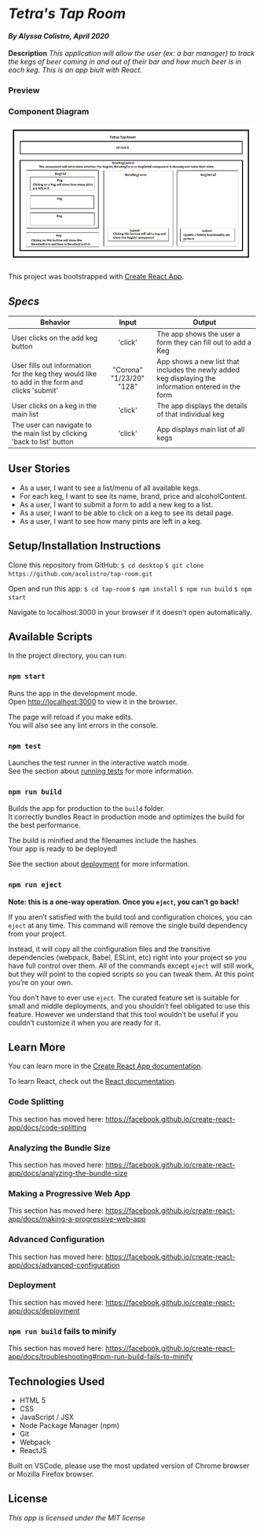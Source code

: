 # _Tetra's Tap Room_

#### _By Alyssa Colistro, April 2020_

**Description**
_This application will allow the user (ex: a bar manager) to track the kegs of beer coming in and out of their bar and how much beer is in each keg. This is an app biult with React._

### Preview

### Component Diagram
<img src='./src/img/TetrasTapRoom.png'>


This project was bootstrapped with [Create React App](https://github.com/facebook/create-react-app).

## _Specs_

| Behavior | Input | Output |
|----------|:-----:|--------|
| User clicks on the add keg button | 'click' | The app shows the user a form they can fill out to add a Keg |
| User fills out information for the keg they would like to add in the form and clicks 'submit' | "Corona" "1/23/20" "128" | App shows a new list that includes the newly added keg displaying the information entered in the form | 
| User clicks on a keg in the main list | 'click' | The app displays the details of that individual keg |
| The user can navigate to the main list by clicking 'back to list' button | 'click' | App displays main list of all kegs |

## User Stories


* As a user, I want to see a list/menu of all available kegs. 
* For each keg, I want to see its name, brand, price and alcoholContent.
* As a user, I want to submit a form to add a new keg to a list.
* As a user, I want to be able to click on a keg to see its detail page.
* As a user, I want to see how many pints are left in a keg. 

## Setup/Installation Instructions

Clone this repository from GitHub:
`$ cd desktop`
`$ git clone https://github.com/acolistro/tap-room.git`

Open and run this app:
`$ cd tap-room`
`$ npm install`
`$ npm run build`
`$ npm start`

Navigate to localhost:3000 in your browser if it doesn't open automatically.

## Available Scripts

In the project directory, you can run:

### `npm start`

Runs the app in the development mode.<br />
Open [http://localhost:3000](http://localhost:3000) to view it in the browser.

The page will reload if you make edits.<br />
You will also see any lint errors in the console.

### `npm test`

Launches the test runner in the interactive watch mode.<br />
See the section about [running tests](https://facebook.github.io/create-react-app/docs/running-tests) for more information.

### `npm run build`

Builds the app for production to the `build` folder.<br />
It correctly bundles React in production mode and optimizes the build for the best performance.

The build is minified and the filenames include the hashes.<br />
Your app is ready to be deployed!

See the section about [deployment](https://facebook.github.io/create-react-app/docs/deployment) for more information.

### `npm run eject`

**Note: this is a one-way operation. Once you `eject`, you can’t go back!**

If you aren’t satisfied with the build tool and configuration choices, you can `eject` at any time. This command will remove the single build dependency from your project.

Instead, it will copy all the configuration files and the transitive dependencies (webpack, Babel, ESLint, etc) right into your project so you have full control over them. All of the commands except `eject` will still work, but they will point to the copied scripts so you can tweak them. At this point you’re on your own.

You don’t have to ever use `eject`. The curated feature set is suitable for small and middle deployments, and you shouldn’t feel obligated to use this feature. However we understand that this tool wouldn’t be useful if you couldn’t customize it when you are ready for it.

## Learn More

You can learn more in the [Create React App documentation](https://facebook.github.io/create-react-app/docs/getting-started).

To learn React, check out the [React documentation](https://reactjs.org/).

### Code Splitting

This section has moved here: https://facebook.github.io/create-react-app/docs/code-splitting

### Analyzing the Bundle Size

This section has moved here: https://facebook.github.io/create-react-app/docs/analyzing-the-bundle-size

### Making a Progressive Web App

This section has moved here: https://facebook.github.io/create-react-app/docs/making-a-progressive-web-app

### Advanced Configuration

This section has moved here: https://facebook.github.io/create-react-app/docs/advanced-configuration

### Deployment

This section has moved here: https://facebook.github.io/create-react-app/docs/deployment

### `npm run build` fails to minify

This section has moved here: https://facebook.github.io/create-react-app/docs/troubleshooting#npm-run-build-fails-to-minify

## Technologies Used

* HTML 5
* CSS
* JavaScript / JSX
* Node Package Manager (npm)
* Git
* Webpack
* ReactJS

Built on VSCode, please use the most updated version of Chrome browser or Mozilla Firefox browser.

## License

_This app is licensed under the MIT license_
